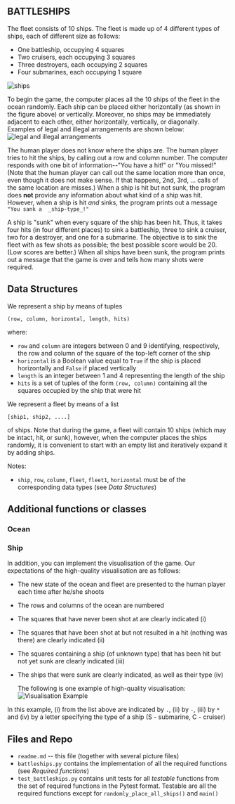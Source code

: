 ## BATTLESHIPS

The fleet consists of 10 ships. The fleet is made up of 4 different types of ships, each of different size as follows:

-   One battleship, occupying 4 squares
-   Two cruisers, each occupying 3 squares
-   Three destroyers, each occupying 2 squares
-   Four submarines, each occupying 1 square

![ships](https://www.dcs.bbk.ac.uk/~vlad/pop1/project2021/battleships.PNG)

To begin the game, the computer places all the 10 ships of the fleet in the ocean randomly. Each ship can be placed either horizontally (as shown in the figure above) or vertically. Moreover, no ships may be immediately adjacent to each other, either horizontally, vertically, or diagonally. Examples of legal and illegal arrangements are shown below:
![legal and illegal arrangements](https://www.dcs.bbk.ac.uk/~vlad/pop1/project2021/arrangement.PNG)

The human player does not know where the ships are. The human player tries to hit the ships, by calling out a row and column number. The computer responds with one bit of information--"You have a hit!" or "You missed!" (Note that the human player can call out the same location more than once, even though it does not make sense. If that happens, 2nd, 3rd, ... calls of the same location are misses.) When a ship is hit but not sunk, the program does  **not**  provide any information about what kind of a ship was hit. However, when a ship is hit  _and_  sinks, the program prints out a message  `"You sank a  _ship-type_!"`  

A ship is "sunk" when every square of the ship has been hit. Thus, it takes four hits (in four different places) to sink a battleship, three to sink a cruiser, two for a destroyer, and one for a submarine. The objective is to sink the fleet with as few shots as possible; the best possible score would be 20. (Low scores are better.) When all ships have been sunk, the program prints out a message that the game is over and tells how many shots were required.

## Data Structures

We represent a ship by means of tuples

    (row, column, horizontal, length, hits)

where:

-   `row` and `column` are integers between 0 and 9 identifying, respectively, the row and column of the square of the top-left corner of the ship
-   `horizontal` is a Boolean value equal to `True` if the ship is placed horizontally and `False` if placed vertically
-   `length` is an integer between 1 and 4 representing the length of the ship
-   `hits` is a set of tuples of the form `(row, column)` containing all the squares occupied by the ship that were hit

We represent a fleet by means of a list

    [ship1, ship2, ....]

of ships. Note that during the game,  a fleet will contain 10 ships (which may be intact, hit, or sunk), however, when the computer places the ships randomly, it is convenient to start with an empty list and iteratively expand it by adding ships.


Notes:

-   `ship`, `row`, `column`, `fleet`, `fleet1`, `horizontal` must be of the corresponding data types (see _Data Structures_)  

## Additional functions or classes


### Ocean

### Ship


In addition, you can implement the visualisation of the game. Our expectations of the high-quality visualisation are as follows:

-   The new state of the ocean and fleet are presented to the human player each time after he/she shoots
-   The rows and columns of the ocean are numbered
-   The squares that have never been shot at are clearly indicated (i)
-   The squares that have been shot at but not resulted in a hit (nothing was there) are clearly indicated (ii)
-   The squares containing a ship (of unknown type) that has been hit but not yet sunk are clearly indicated (iii)
-   The ships that were sunk are clearly indicated, as well as their type (iv)

     The following is one example of high-quality visualisation:
    ![Visualisation Example](https://www.dcs.bbk.ac.uk/~vlad/pop1/project2021/visualisation.PNG)

In this example, (i) from the list above are indicated by `.`, (ii) by `-`, (iii) by `*` and (iv) by a letter specifying the type of a ship (S - submarine, C - cruiser)

## Files and Repo

-   `readme.md` -- this file (together with several picture files)
-   `battleships.py` contains the implementation of all the required functions (see _Required functions_)
-   `test_battleships.py` contains unit tests for all _testable_ functions from the set of required functions in the Pytest format. Testable are all the required functions except for `randomly_place_all_ships()`  and `main()`
